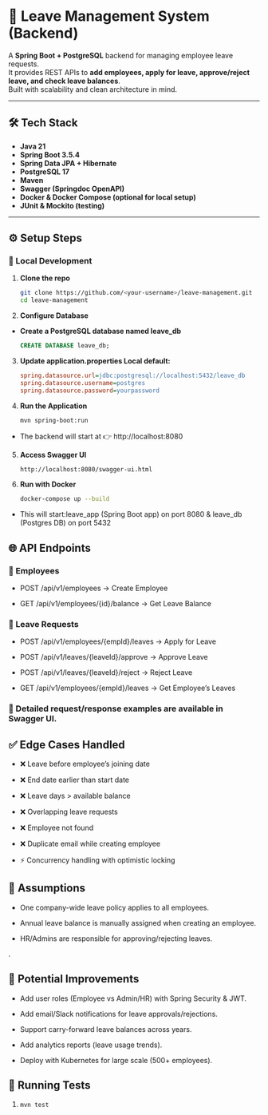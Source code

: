 # 🚀 Leave Management System (Backend)

A **Spring Boot + PostgreSQL** backend for managing employee leave requests.  
It provides REST APIs to **add employees, apply for leave, approve/reject leave, and check leave balances**.  
Built with scalability and clean architecture in mind.

---

## 🛠️ Tech Stack
- **Java 21**
- **Spring Boot 3.5.4**
- **Spring Data JPA + Hibernate**
- **PostgreSQL 17**
- **Maven**
- **Swagger (Springdoc OpenAPI)**
- **Docker & Docker Compose (optional for local setup)**
- **JUnit & Mockito (testing)**

---

## ⚙️ Setup Steps

### 🔹 Local Development

1. **Clone the repo**
   ```bash
   git clone https://github.com/<your-username>/leave-management.git
   cd leave-management
2. **Configure Database**
- **Create a PostgreSQL database named leave_db**
   ```sql
  CREATE DATABASE leave_db;
3. **Update application.properties
   Local default:**
   ```ini
   spring.datasource.url=jdbc:postgresql://localhost:5432/leave_db
   spring.datasource.username=postgres
   spring.datasource.password=yourpassword
4. **Run the Application**
   ```bash
   mvn spring-boot:run
- The backend will start at 👉 http://localhost:8080
5. **Access Swagger UI**
    ```bash
   http://localhost:8080/swagger-ui.html
6. **Run with Docker**
    ```bash
   docker-compose up --build
- This will start:leave_app (Spring Boot app) on port 8080 & leave_db (Postgres DB) on port 5432

## 🌐 API Endpoints
### 👤 Employees

- POST /api/v1/employees → Create Employee

- GET /api/v1/employees/{id}/balance → Get Leave Balance

### 📝 Leave Requests

- POST /api/v1/employees/{empId}/leaves → Apply for Leave

- POST /api/v1/leaves/{leaveId}/approve → Approve Leave

- POST /api/v1/leaves/{leaveId}/reject → Reject Leave

- GET /api/v1/employees/{empId}/leaves → Get Employee’s Leaves

### 📖 Detailed request/response examples are available in Swagger UI.
## ✅ Edge Cases Handled

- ❌ Leave before employee’s joining date

- ❌ End date earlier than start date

- ❌ Leave days > available balance

- ❌ Overlapping leave requests

- ❌ Employee not found

- ❌ Duplicate email while creating employee

- ⚡ Concurrency handling with optimistic locking
## 📌 Assumptions

- One company-wide leave policy applies to all employees.

- Annual leave balance is manually assigned when creating an employee.

- HR/Admins are responsible for approving/rejecting leaves.

.

## 🚀 Potential Improvements

- Add user roles (Employee vs Admin/HR) with Spring Security & JWT.

- Add email/Slack notifications for leave approvals/rejections.

- Support carry-forward leave balances across years.

- Add analytics reports (leave usage trends).

- Deploy with Kubernetes for large scale (500+ employees).
## 🧪 Running Tests
1. 
    ```bash
    mvn test
